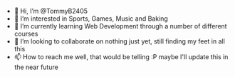 - 👋 Hi, I’m @TommyB2405
- 👀 I’m interested in Sports, Games, Music and Baking
- 🌱 I’m currently learning Web Development through a number of different courses
- 💞️ I’m looking to collaborate on nothing just yet, still finding my feet in all this
- 📫 How to reach me well, that would be telling :P maybe I'll update this in the near future

<!---
TommyB2405/TommyB2405 is a ✨ special ✨ repository because its `README.md` (this file) appears on your GitHub profile.
You can click the Preview link to take a look at your changes.
--->
